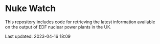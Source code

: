 # Nuke Watch

This repository includes code for retrieving the latest information available on the output of EDF nuclear power plants in the UK.

Last updated: 2023-04-16 18:09